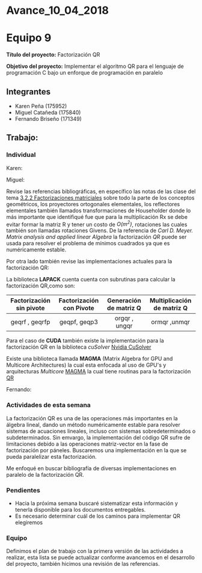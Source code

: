 # Avance_10_04_2018

Equipo 9 
=================================================
**Título del proyecto:** Factorización QR

**Objetivo del proyecto:** Implementar el algoritmo QR para el lenguaje de programación C bajo un enforque de programación en paralelo


Integrantes
---------------------------------------------------
+ Karen Peña (175952)
+ Miguel Catañeda (175840)
+ Fernando Briseño (171349)


## Trabajo:

### Individual

Karen: 


Miguel: 

Revise las referencias bibliográficas, en específico las notas de las clase del tema 
[3.2.2 Factorizaciones matriciales](https://www.dropbox.com/s/s4ch0ww1687pl76/3.2.2.Factorizaciones_matriciales_SVD_Cholesky_QR.pdf?dl=0)
sobre todo la parte de los conceptos geométricos, los proyectores ortogonales elementales, los reflectores elementales
también llamados transformaciones de Householder donde lo más importante que identifiqué fue que para la multiplicación Rx se debe evitar formar la matriz R y tener un costo de *O(m<sup>2</sup>)*, rotaciones las cuales también son llamadas rotaciones Givens. De la referencia de *Carl D. Meyer. Matrix analysis and applied linear Algebra* la factorización *QR* puede ser usada para resolver el problema de mínimos cuadrados ya que es numéricamente estable. 

Por otra lado también revise las implementaciones actuales para la factorización QR:


La biblioteca **LAPACK** cuenta cuenta con subrutinas para calcular la factorización QR,como son: 


| Factorización sin pivote | Factorización con Pivote | Generación de matriz Q | Multiplicación de matriz Q
|:--------:|:-------:|:--------:|:-------:|
| geqrf , geqrfp | geqpf, geqp3 | orgqr , ungqr | ormqr ,unmqr


Para el caso de **CUDA** también existe la implementación para la factorización QR en la biblioteca  *cuSolver*
[Nvidia CuSolver](http://docs.nvidia.com/cuda/cusolver/)

Existe una biblioteca llamada **MAGMA** (Matrix Algebra for GPU and Multicore Architectures) la cual esta enfocada al uso de GPU's y arquitecturas *Multicore*
[MAGMA](http://icl.cs.utk.edu/magma/) la cual tiene routinas para la factorización [QR](http://icl.cs.utk.edu/projectsfiles/magma/doxygen/group__group__qr__batched.html)



Fernando:

### Actividades de esta semana

La factorización QR es una de las operaciones más importantes en la álgebra lineal, dando un método numéricamente estable para resolver sistemas de acuaciones lineales, incluso con sistemas sobredeterminados o subdeterminados. Sin emvargo, la implementación del código QR sufre de limitaciones debido a las operaciones matriz-vector en la fase de factorización por páneles. Buscaremos una implementación en la que se pueda paralelizar esta factorización. 

Me enfoqué en buscar bibliografía de diversas implementaciones en paralelo de la factorización QR. 

### Pendientes

+ Hacia la próxima semana buscaré sistematizar esta información y tenerla disponible para los documentos entregables.
+ Es necesario determinar cuál de los caminos para implementar QR elegiremos

### Equipo

Definimos el plan de trabajo con la primera versión de las actividades a realizar, esta lista se puede actualizar conforme avancemos en el desarrollo del proyecto, también hicimos una revisión de las referencias. 







